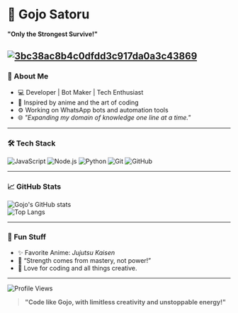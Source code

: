 # 🌌 Gojo Satoru 

**"Only the Strongest Survive!"**

<a href="https://imgbb.com/"><img src="https://i.ibb.co/HFfz6B7/3bc38ac8b4c0dfdd3c917da0a3c43869.png" alt="3bc38ac8b4c0dfdd3c917da0a3c43869" border="0"></a>
---

### 👋 About Me
- 💻 Developer | Bot Maker | Tech Enthusiast  
- 🌟 Inspired by anime and the art of coding  
- ⚙️ Working on WhatsApp bots and automation tools  
- 🌐 *"Expanding my domain of knowledge one line at a time."*

---

### 🛠 Tech Stack
![JavaScript](https://img.shields.io/badge/JavaScript-%23323330.svg?style=for-the-badge&logo=javascript&logoColor=%23F7DF1E)
![Node.js](https://img.shields.io/badge/Node.js-6DA55F?style=for-the-badge&logo=node.js&logoColor=white)
![Python](https://img.shields.io/badge/Python-14354C?style=for-the-badge&logo=python&logoColor=white)
![Git](https://img.shields.io/badge/Git-F05032?style=for-the-badge&logo=git&logoColor=white)
![GitHub](https://img.shields.io/badge/GitHub-%23121011.svg?style=for-the-badge&logo=github&logoColor=white)

---

### 📈 GitHub Stats
![Gojo's GitHub stats](https://github-readme-stats.vercel.app/api?username=gojo-yagami&show_icons=true&theme=radical)  
![Top Langs](https://github-readme-stats.vercel.app/api/top-langs/?username=gojo-yagami&layout=compact&theme=radical)

---

### 🎯 Fun Stuff
- ✨ Favorite Anime: *Jujutsu Kaisen*  
- 🧠 “Strength comes from mastery, not power!”  
- 🌌 Love for coding and all things creative.  

---

![Profile Views](https://komarev.com/ghpvc/?username=gojo-yagami&color=blue&style=flat)  

> **"Code like Gojo, with limitless creativity and unstoppable energy!"**
